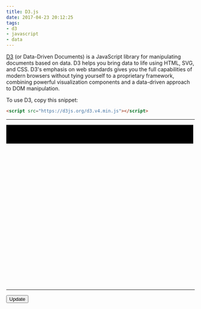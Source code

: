 ```yaml
---
title: D3.js
date: 2017-04-23 20:12:25
tags: 
- d3
- javascript
- data
---
```


<style>
div.bar {
	display: inline-block;
	width: 7px;
	height: 75px;   /* We'll override this later */
	background-color: #7404a4;
	margin-right: 1px;
}
</style>

[D3](https://d3js.org) (or Data-Driven Documents) is a JavaScript library for manipulating documents based on data.  D3 helps you bring data to life using HTML, SVG, and CSS.  D3's emphasis on web standards gives you the full capabilities of modern browsers without tying yourself to a proprietary framework, combining powerful visualization components and a data-driven approach to DOM manipulation.

To use D3, copy this snippet:
```html
<script src="https://d3js.org/d3.v4.min.js"></script>
```

***

<svg width="592" height="500">
	<rect x="0" y="0" width="500" height="50" />
</svg>

<script src="https://d3js.org/d3.v4.min.js"></script>

<script type="text/javascript">
	var dataset = [];
	for (var i = 0; i < 76; i++) {
		var newNumber = Math.round(Math.random() * 30);
		dataset.push(newNumber);
	}
	
	d3.select(".content")
		.selectAll("div")
		.data(dataset)  // <-- The answer is here!
		.enter()
		.append("div")
		.attr("class", "bar")
		.style("height", function(d) {
			var barHeight = d * 5;
			return barHeight + "px";
		});
</script>

***

<button class="button" onclick="transition()">Update</button>
<script src="https://d3js.org/d3.v4.min.js"></script>
<script>

var n = 20, // number of layers
	m = 200, // number of samples per layer
	k = 10; // number of bumps per layer

var stack = d3.stack().keys(d3.range(n)).offset(d3.stackOffsetWiggle),
	layers0 = stack(d3.transpose(d3.range(n).map(function() { return bumps(m, k); }))),
	layers1 = stack(d3.transpose(d3.range(n).map(function() { return bumps(m, k); }))),
	layers = layers0.concat(layers1);

var svg = d3.select("svg"),
	width = +svg.attr("width"),
	height = +svg.attr("height");

var x = d3.scaleLinear()
	.domain([0, m - 1])
	.range([0, width]);

var y = d3.scaleLinear()
	.domain([d3.min(layers, stackMin), d3.max(layers, stackMax)])
	.range([height, 0]);

var z = d3.interpolateCool;

var area = d3.area()
	.x(function(d, i) { return x(i); })
	.y0(function(d) { return y(d[0]); })
	.y1(function(d) { return y(d[1]); });

svg.selectAll("path")
  .data(layers0)
  .enter().append("path")
	.attr("d", area)
	.attr("fill", function() { return z(Math.random()); });

function stackMax(layer) {
  return d3.max(layer, function(d) { return d[1]; });
}

function stackMin(layer) {
  return d3.min(layer, function(d) { return d[0]; });
}

function transition() {
  var t;
  d3.selectAll("path")
	.data((t = layers1, layers1 = layers0, layers0 = t))
	.transition()
	  .duration(2500)
	  .attr("d", area);
}

// Inspired by Lee Byron’s test data generator.
function bumps(n, m) {
  var a = [], i;
  for (i = 0; i < n; ++i) a[i] = 0;
  for (i = 0; i < m; ++i) bump(a, n);
  return a;
}

function bump(a, n) {
  var x = 1 / (0.1 + Math.random()),
	  y = 2 * Math.random() - 0.5,
	  z = 10 / (0.1 + Math.random());
  for (var i = 0; i < n; i++) {
	var w = (i / n - y) * z;
	a[i] += x * Math.exp(-w * w);
  }
}

</script>